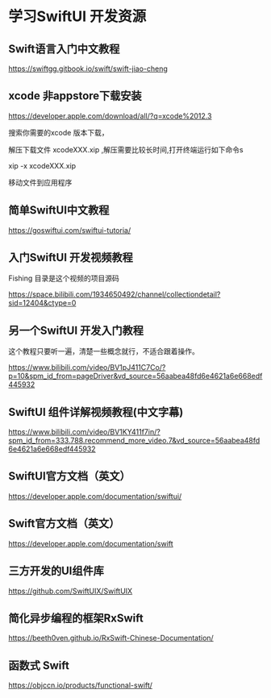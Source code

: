 # 学习SwiftUI 开发资源

## Swift语言入门中文教程

https://swiftgg.gitbook.io/swift/swift-jiao-cheng

## xcode 非appstore下载安装

https://developer.apple.com/download/all/?q=xcode%2012.3

搜索你需要的xcode 版本下载，

解压下载文件 xcodeXXX.xip ,解压需要比较长时间,打开终端运行如下命令s

xip -x xcodeXXX.xip

移动文件到应用程序

## 简单SwiftUI中文教程

https://goswiftui.com/swiftui-tutoria/

## 入门SwiftUI 开发视频教程

Fishing 目录是这个视频的项目源码

https://space.bilibili.com/1934650492/channel/collectiondetail?sid=12404&ctype=0

## 另一个SwiftUI 开发入门教程

这个教程只要听一遍，清楚一些概念就行，不适合跟着操作。

https://www.bilibili.com/video/BV1pJ411C7Co/?p=10&spm_id_from=pageDriver&vd_source=56aabea48fd6e4621a6e668edf445932

## SwiftUI 组件详解视频教程(中文字幕)

https://www.bilibili.com/video/BV1KY411f7in/?spm_id_from=333.788.recommend_more_video.7&vd_source=56aabea48fd6e4621a6e668edf445932

## SwiftUI官方文档（英文）

https://developer.apple.com/documentation/swiftui/

## Swift官方文档（英文）

https://developer.apple.com/documentation/swift

## 三方开发的UI组件库

https://github.com/SwiftUIX/SwiftUIX

## 简化异步编程的框架RxSwift

https://beeth0ven.github.io/RxSwift-Chinese-Documentation/

## 函数式 Swift

https://objccn.io/products/functional-swift/
